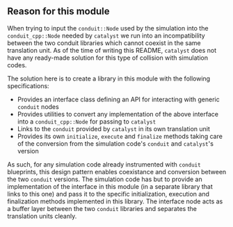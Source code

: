 ## Reason for this module

When trying to input the `conduit::Node` used by the simulation into the `conduit_cpp::Node` needed by `catalyst` we run into an incompatibility between the two conduit libraries which cannot coexist in the same translation unit. As of the time of writing this README, `catalyst` does not have any ready-made solution for this type of collision with simulation codes.

The solution here is to create a library in this module with the following specifications:
- Provides an interface class defining an API for interacting with generic `conduit` nodes
- Provides utilities to convert any implementation of the above interface into a `conduit_cpp::Node` for passing to `catalyst`
- Links to the `conduit` provided by `catalyst` in its own translation unit
- Provides its own `initialize`, `execute` and `finalize` methods taking care of the conversion from the simulation code's `conduit` and `catalyst`'s version

As such, for any simulation code already instrumented with `conduit` blueprints, this design pattern enables coexistance and conversion between the two `conduit` versions. The simulation code has but to provide an implementation of the interface in this module (in a separate library that links to this one) and pass it to the specific initialization, execution and finalization methods implemented in this library. The interface node acts as a buffer layer between the two `conduit` libraries and separates the translation units cleanly.
